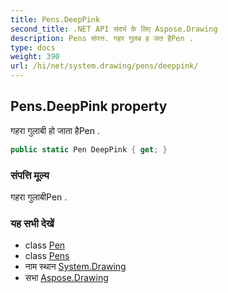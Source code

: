```yaml
---
title: Pens.DeepPink
second_title: .NET API संदर्भ के लिए Aspose.Drawing
description: Pens संपत्त. गहर गुलब ह जत हैPen .
type: docs
weight: 390
url: /hi/net/system.drawing/pens/deeppink/
---
```

## Pens.DeepPink property

गहरा गुलाबी हो जाता हैPen .

```csharp
public static Pen DeepPink { get; }
```

### संपत्ति मूल्य

गहरा गुलाबीPen .

### यह सभी देखें

* class [Pen](../../pen/)
* class [Pens](../)
* नाम स्थान [System.Drawing](../../pens/)
* सभा [Aspose.Drawing](../../../)


